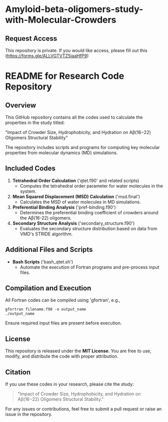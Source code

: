 # Amyloid-beta-oligomers-study-with-Molecular-Crowders

## Request Access  
This repository is private. If you would like access, please fill out this (https://forms.gle/ALLVGTVTZ5iaaHfP9)


# README for Research Code Repository

## Overview
This GitHub repository contains all the codes used to calculate the properties in the study titled:

"Impact of Crowder Size, Hydrophobicity, and Hydration on Aβ(16−22) Oligomers Structural Stability"

The repository includes scripts and programs for computing key molecular properties from molecular dynamics (MD) simulations.

## Included Codes
1. **Tetrahedral Order Calculation** ('qtet.f90' and related scripts)
   - Computes the tetrahedral order parameter for water molecules in the system.
2. **Mean Squared Displacement (MSD) Calculation** ('msd.final')
   - Calculates the MSD of water molecules in MD simulations.
3. **Preferential Binding Analysis** ('pref-binding.f90')
   - Determines the preferential binding coefficient of crowders around the Aβ(16-22) oligomers.
4. **Secondary Structure Analysis** ('secondary_structure.f90')
   - Evaluates the secondary structure distribution based on data from VMD's STRIDE algorithm.

## Additional Files and Scripts
- **Bash Scripts** ('bash_qtet.sh')
  - Automate the execution of Fortran programs and pre-process input files.


## Compilation and Execution
All Fortran codes can be compiled using 'gfortran', e.g.,

    gfortran filename.f90 -o output_name
    ./output_name

Ensure required input files are present before execution.

## License
This repository is released under the **MIT License**. You are free to use, modify, and distribute the code with proper attribution.

## Citation
If you use these codes in your research, please cite the study:
> "Impact of Crowder Size, Hydrophobicity, and Hydration on Aβ(16−22) Oligomers Structural Stability."

For any issues or contributions, feel free to submit a pull request or raise an issue in the repository.



